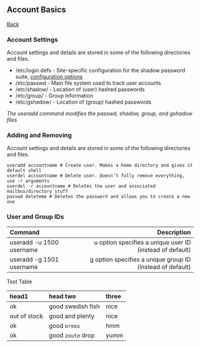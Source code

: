 ## Account Basics
<a href="linux">Back</a>

<div class="intro">
    <h3>Account Settings</h3>
</div>

<div class="steps">
    <p>Account settings and details are stored in some of the following directories and files.</p>
    <ul>
        <li>/etc/login.defs - Site-specific configuration for the shadow password suite, <a href="https://man7.org/linux/man-pages/man5/login.defs.5.html" target="_blank">configuration options</a></li>
        <li>/etc/passwd - Main file system used to track user accounts</li>
        <li>/etc/shadow/ - Location of (user) hashed passwords</li>
        <li>/etc/group/ - Group information</li>
        <li>/etc/gshadow/ - Location of (group) hashed passwords</li>
    </ul>
    <p><em>The useradd command modifies the passwd, shadow, group, and gshadow files</em></p>
</div>

### Adding and Removing
Account settings and details are stored in some of the following directories and files.

```linux
useradd accountname # Create user. Makes a home directory and gives it default shell
userdel accountname # Delete user. Doesn’t fully remove everything, use -r arguments
userdel -r accountname # Deletes the user and associated mailbox/directory stuff
passwd deleteme # Deletes the password and allows you to create a new one
```

### User and Group IDs
| Command      | Description |
| :---        |    ----:   |
| useradd -u 1500 username     | u option specifies a unique user ID (instead of default)      |
| useradd -g 1501 username   | g option specifies a unique group ID (instead of default)       |

Test Table

| head1        | head two          | three |
|:-------------|:------------------|:------|
| ok           | good swedish fish | nice  |
| out of stock | good and plenty   | nice  |
| ok           | good `oreos`      | hmm   |
| ok           | good `zoute` drop | yumm  |